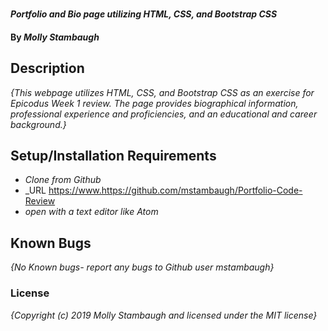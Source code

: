 #

#### _Portfolio and Bio page utilizing HTML, CSS, and Bootstrap CSS_

#### By _**Molly Stambaugh**_

## Description

_{This webpage utilizes HTML, CSS, and Bootstrap CSS as an exercise for Epicodus Week 1 review. The page provides biographical information, professional experience and proficiencies, and an educational and career background.}_

## Setup/Installation Requirements

* _Clone from Github_
* _URL https://www.https://github.com/mstambaugh/Portfolio-Code-Review
* _open with a text editor like Atom_

## Known Bugs

_{No Known bugs- report any bugs to Github user mstambaugh}_



### License

*{Copyright (c) 2019 Molly Stambaugh and licensed under the MIT license}*
